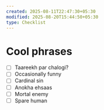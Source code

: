 ```yaml
---
created: 2025-08-11T22:47:30+05:30
modified: 2025-08-20T15:44:50+05:30
type: Checklist
---
```


# Cool phrases

- [ ] Taareekh par chalogi?
- [ ] Occasionally funny
- [ ] Cardinal sin
- [ ] Anokha ehsaas
- [ ] Mortal enemy 
- [ ] Spare human

